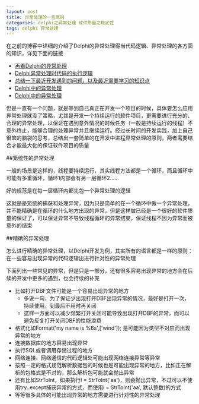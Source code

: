 ```yaml
---
layout: post
title: 异常处理的一些原则
categories: delphi之异常处理 软件质量之稳定性
tags: delphi 异常处理
---
```


在之前的博客中详细的介绍了Delphi的异常处理得当代码逻辑、异常处理的各方面的知识，详见下面的链接

* [再看Delphi的异常处理](http://www.xumenger.com/delphi-except-20160116/)
* [Delphi异常处理时代码的执行逻辑](http://www.xumenger.com/delphi-exception-20151201/)
* [总结一下最近开发遇到的问题，以及最近需要学习的知识点](http://www.xumenger.com/learn-plan-20151123/)
* [Delphi中的异常处理](http://www.xumenger.com/delphi-exception-20150428/)
* [Delphi中的异常处理](http://www.xumenger.com/delphi-exception/)

但是一直有一个问题，就是等到自己真正在开发一个项目的时候，具体要怎么应用异常处理就没了策略，尤其是开发一个持续运行的软件项目，更需要进行充分的、合理的异常处理，以保证在遇到意外情况的时候任务（一般是持续运行的线程）不意外终止，能够合理的处理异常并且继续运行。经过长时间的开发实践，加上自己很笨的脑袋的思考，总结出一套简单的在开发中进程异常处理的原则，两者需要结合才能最大化的保证软件项目的质量

##笼统性的异常处理

一般的场景是这样的，线程要持续运行，其实线程方法都是一个循环，而且循环中可能有多重循环，循环1内部会有另一层循环2……

好的规范是在每一层循环内都先包一个异常处理的逻辑

这就是是笼统的捕获和处理异常，因为只是简单的在一个循环中做一个异常处理，并不能精确是在循环的什么地方出现的异常，但是这样做已经是一个很好的软件质量的保证了，可以保证异常不导致线程循环的异常结束，保证线程不因为异常而被意外的结束

##精确的异常处理

怎么进行精确的异常处理，以Delphi开发为例，其实所有的语言都是一样的原则：在一些容易出现异常的代码逻辑出进行针对性的异常处理

下面列出一些常见的异常，但是只是一部分，还有很多容易出现异常的地方会在后续的开发中更多的遇到，也会持续的补充

* 比如打开DBF文件可能是一个容易出现异常的地方
  * 多说一句，为了保证少出现打开DBF出现异常的情况，最好是打开一次，持续使用，到最后不用时再关闭
  * 这样一方面可以减少频繁打开关闭可能导致出现打开DBF的异常，而可以避免反复打开关闭DBF的性能浪费
* 格式化如Format('my name is %6s',['wind']); 是可能因为类型不对应而出现异常的地方
* 连接数据库的地方容易出现异常
* 执行SQL或者调用存储过程的地方
* 网络连接、网络通信的代码逻辑处可能出现网络连接异常等异常
* 按照一定的格式规范解析数据包的时候也是可能出现异常的地方，比如正在解析的包格式是不对的，那么解析包可能就会抛出异常
* 还有比如StrToInt，如果执行I = StrToInt('aa')，则会抛出异常，不过可以不使用try..except捕获异常的方式，而使用i = StrToInt('aa', 默认整数)的方式
* 等等很多具体的可能出现异常的地方需要进行针对性的异常处理

